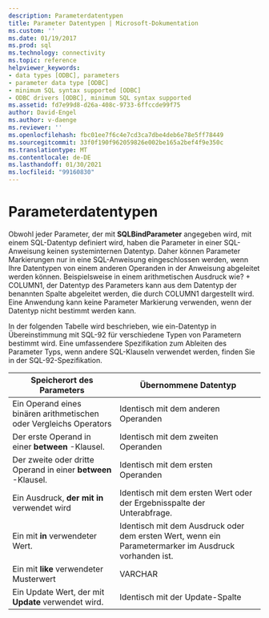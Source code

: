 ```yaml
---
description: Parameterdatentypen
title: Parameter Datentypen | Microsoft-Dokumentation
ms.custom: ''
ms.date: 01/19/2017
ms.prod: sql
ms.technology: connectivity
ms.topic: reference
helpviewer_keywords:
- data types [ODBC], parameters
- parameter data type [ODBC]
- minimum SQL syntax supported [ODBC]
- ODBC drivers [ODBC], minimum SQL syntax supported
ms.assetid: fd7e99d8-d26a-408c-9733-6ffccde99f75
author: David-Engel
ms.author: v-daenge
ms.reviewer: ''
ms.openlocfilehash: fbc01ee7f6c4e7cd3ca7dbe4deb6e78e5ff78449
ms.sourcegitcommit: 33f0f190f962059826e002be165a2bef4f9e350c
ms.translationtype: MT
ms.contentlocale: de-DE
ms.lasthandoff: 01/30/2021
ms.locfileid: "99160830"
---
```

# <a name="parameter-data-types"></a>Parameterdatentypen
Obwohl jeder Parameter, der mit **SQLBindParameter** angegeben wird, mit einem SQL-Datentyp definiert wird, haben die Parameter in einer SQL-Anweisung keinen systeminternen Datentyp. Daher können Parameter Markierungen nur in eine SQL-Anweisung eingeschlossen werden, wenn Ihre Datentypen von einem anderen Operanden in der Anweisung abgeleitet werden können. Beispielsweise in einem arithmetischen Ausdruck wie? + COLUMN1, der Datentyp des Parameters kann aus dem Datentyp der benannten Spalte abgeleitet werden, die durch COLUMN1 dargestellt wird. Eine Anwendung kann keine Parameter Markierung verwenden, wenn der Datentyp nicht bestimmt werden kann.  
  
 In der folgenden Tabelle wird beschrieben, wie ein-Datentyp in Übereinstimmung mit SQL-92 für verschiedene Typen von Parametern bestimmt wird. Eine umfassendere Spezifikation zum Ableiten des Parameter Typs, wenn andere SQL-Klauseln verwendet werden, finden Sie in der SQL-92-Spezifikation.  
  
|Speicherort des Parameters|Übernommene Datentyp|  
|---------------------------|-----------------------|  
|Ein Operand eines binären arithmetischen oder Vergleichs Operators|Identisch mit dem anderen Operanden|  
|Der erste Operand in einer **between** -Klausel.|Identisch mit dem zweiten Operanden|  
|Der zweite oder dritte Operand in einer **between** -Klausel.|Identisch mit dem ersten Operanden|  
|Ein Ausdruck, **der mit in** verwendet wird|Identisch mit dem ersten Wert oder der Ergebnisspalte der Unterabfrage.|  
|Ein mit **in** verwendeter Wert.|Identisch mit dem Ausdruck oder dem ersten Wert, wenn ein Parametermarker im Ausdruck vorhanden ist.|  
|Ein mit **like** verwendeter Musterwert|VARCHAR|  
|Ein Update Wert, der mit **Update** verwendet wird.|Identisch mit der Update-Spalte|
